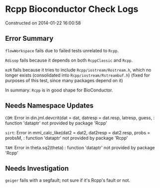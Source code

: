 Rcpp Bioconductor Check Logs
============================

Constructed on 2014-01-22 16:00:58

Error Summary
-------------

`flowWorkspace` fails due to failed tests unrelated to `Rcpp`.

`Rdisop` fails because it depends on both `RcppClassic` and `Rcpp`.

`mzR` fails because it tries to include `Rcpp/iostream/Rostream.h`, which
no longer exists (consolidated into `Rcpp/iostream/Rstreambuf.h`) (fixed for
purposes of this test, since many packages depend on it)

In summary: `Rcpp` is in good shape for BioConductor.

Needs Namespace Updates
-----------------------

`CDM`: Error in din.jml.devcrit(dat = dat, datresp = dat.resp, latresp, guess,  : 
  function 'dataptr' not provided by package 'Rcpp'

`sirt`: Error in mml_calc_like(dat2 = dat2, dat2resp = dat2.resp, probs = probsM,  : 
  function 'dataptr' not provided by package 'Rcpp'

`TAM`: Error in theta.sq2(theta) : 
  function 'dataptr' not provided by package 'Rcpp'

Needs Investigation
-------------------

`geiger` fails with a segfault; not sure if it's Rcpp's fault or not.
